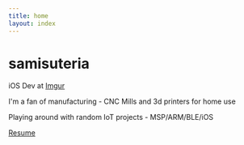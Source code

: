```yaml
---
title: home
layout: index
---
```


# samisuteria



iOS Dev at [Imgur](http://imgur.com/apps)

I'm a fan of manufacturing - CNC Mills and 3d printers for home use

Playing around with random IoT projects - MSP/ARM/BLE/iOS

[Resume](./static/CurrentResume.pdf)